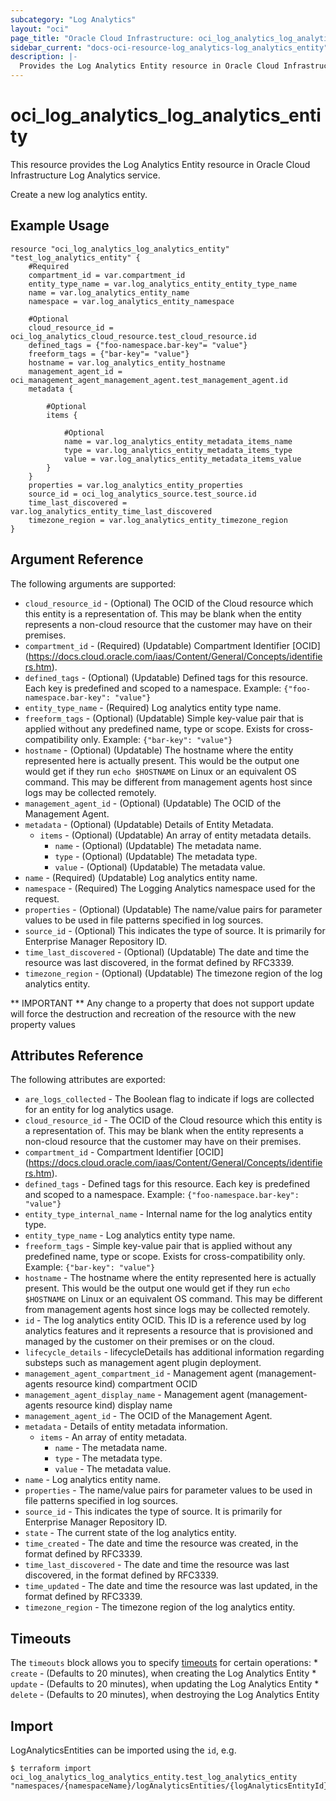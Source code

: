 ```yaml
---
subcategory: "Log Analytics"
layout: "oci"
page_title: "Oracle Cloud Infrastructure: oci_log_analytics_log_analytics_entity"
sidebar_current: "docs-oci-resource-log_analytics-log_analytics_entity"
description: |-
  Provides the Log Analytics Entity resource in Oracle Cloud Infrastructure Log Analytics service
---
```


# oci_log_analytics_log_analytics_entity
This resource provides the Log Analytics Entity resource in Oracle Cloud Infrastructure Log Analytics service.

Create a new log analytics entity.

## Example Usage

```hcl
resource "oci_log_analytics_log_analytics_entity" "test_log_analytics_entity" {
	#Required
	compartment_id = var.compartment_id
	entity_type_name = var.log_analytics_entity_entity_type_name
	name = var.log_analytics_entity_name
	namespace = var.log_analytics_entity_namespace

	#Optional
	cloud_resource_id = oci_log_analytics_cloud_resource.test_cloud_resource.id
	defined_tags = {"foo-namespace.bar-key"= "value"}
	freeform_tags = {"bar-key"= "value"}
	hostname = var.log_analytics_entity_hostname
	management_agent_id = oci_management_agent_management_agent.test_management_agent.id
	metadata {

		#Optional
		items {

			#Optional
			name = var.log_analytics_entity_metadata_items_name
			type = var.log_analytics_entity_metadata_items_type
			value = var.log_analytics_entity_metadata_items_value
		}
	}
	properties = var.log_analytics_entity_properties
	source_id = oci_log_analytics_source.test_source.id
	time_last_discovered = var.log_analytics_entity_time_last_discovered
	timezone_region = var.log_analytics_entity_timezone_region
}
```

## Argument Reference

The following arguments are supported:

* `cloud_resource_id` - (Optional) The OCID of the Cloud resource which this entity is a representation of. This may be blank when the entity represents a non-cloud resource that the customer may have on their premises. 
* `compartment_id` - (Required) (Updatable) Compartment Identifier [OCID] (https://docs.cloud.oracle.com/iaas/Content/General/Concepts/identifiers.htm).
* `defined_tags` - (Optional) (Updatable) Defined tags for this resource. Each key is predefined and scoped to a namespace. Example: `{"foo-namespace.bar-key": "value"}` 
* `entity_type_name` - (Required) Log analytics entity type name. 
* `freeform_tags` - (Optional) (Updatable) Simple key-value pair that is applied without any predefined name, type or scope. Exists for cross-compatibility only. Example: `{"bar-key": "value"}` 
* `hostname` - (Optional) (Updatable) The hostname where the entity represented here is actually present. This would be the output one would get if they run `echo $HOSTNAME` on Linux or an equivalent OS command. This may be different from management agents host since logs may be collected remotely. 
* `management_agent_id` - (Optional) (Updatable) The OCID of the Management Agent. 
* `metadata` - (Optional) (Updatable) Details of Entity Metadata.
	* `items` - (Optional) (Updatable) An array of entity metadata details.
		* `name` - (Optional) (Updatable) The metadata name.
		* `type` - (Optional) (Updatable) The metadata type.
		* `value` - (Optional) (Updatable) The metadata value.
* `name` - (Required) (Updatable) Log analytics entity name. 
* `namespace` - (Required) The Logging Analytics namespace used for the request. 
* `properties` - (Optional) (Updatable) The name/value pairs for parameter values to be used in file patterns specified in log sources. 
* `source_id` - (Optional) This indicates the type of source. It is primarily for Enterprise Manager Repository ID. 
* `time_last_discovered` - (Optional) (Updatable) The date and time the resource was last discovered, in the format defined by RFC3339. 
* `timezone_region` - (Optional) (Updatable) The timezone region of the log analytics entity. 


** IMPORTANT **
Any change to a property that does not support update will force the destruction and recreation of the resource with the new property values

## Attributes Reference

The following attributes are exported:

* `are_logs_collected` - The Boolean flag to indicate if logs are collected for an entity for log analytics usage. 
* `cloud_resource_id` - The OCID of the Cloud resource which this entity is a representation of. This may be blank when the entity represents a non-cloud resource that the customer may have on their premises. 
* `compartment_id` - Compartment Identifier [OCID] (https://docs.cloud.oracle.com/iaas/Content/General/Concepts/identifiers.htm).
* `defined_tags` - Defined tags for this resource. Each key is predefined and scoped to a namespace. Example: `{"foo-namespace.bar-key": "value"}` 
* `entity_type_internal_name` - Internal name for the log analytics entity type. 
* `entity_type_name` - Log analytics entity type name. 
* `freeform_tags` - Simple key-value pair that is applied without any predefined name, type or scope. Exists for cross-compatibility only. Example: `{"bar-key": "value"}` 
* `hostname` - The hostname where the entity represented here is actually present. This would be the output one would get if they run `echo $HOSTNAME` on Linux or an equivalent OS command. This may be different from management agents host since logs may be collected remotely. 
* `id` - The log analytics entity OCID. This ID is a reference used by log analytics features and it represents a resource that is provisioned and managed by the customer on their premises or on the cloud. 
* `lifecycle_details` - lifecycleDetails has additional information regarding substeps such as management agent plugin deployment. 
* `management_agent_compartment_id` - Management agent (management-agents resource kind) compartment OCID 
* `management_agent_display_name` - Management agent (management-agents resource kind) display name 
* `management_agent_id` - The OCID of the Management Agent. 
* `metadata` - Details of entity metadata information.
	* `items` - An array of entity metadata.
		* `name` - The metadata name.
		* `type` - The metadata type.
		* `value` - The metadata value.
* `name` - Log analytics entity name. 
* `properties` - The name/value pairs for parameter values to be used in file patterns specified in log sources. 
* `source_id` - This indicates the type of source. It is primarily for Enterprise Manager Repository ID. 
* `state` - The current state of the log analytics entity. 
* `time_created` - The date and time the resource was created, in the format defined by RFC3339. 
* `time_last_discovered` - The date and time the resource was last discovered, in the format defined by RFC3339. 
* `time_updated` - The date and time the resource was last updated, in the format defined by RFC3339. 
* `timezone_region` - The timezone region of the log analytics entity. 

## Timeouts

The `timeouts` block allows you to specify [timeouts](https://registry.terraform.io/providers/oracle/oci/latest/docs/guides/changing_timeouts) for certain operations:
	* `create` - (Defaults to 20 minutes), when creating the Log Analytics Entity
	* `update` - (Defaults to 20 minutes), when updating the Log Analytics Entity
	* `delete` - (Defaults to 20 minutes), when destroying the Log Analytics Entity


## Import

LogAnalyticsEntities can be imported using the `id`, e.g.

```
$ terraform import oci_log_analytics_log_analytics_entity.test_log_analytics_entity "namespaces/{namespaceName}/logAnalyticsEntities/{logAnalyticsEntityId}" 
```

